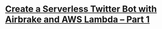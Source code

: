 # [Create a Serverless Twitter Bot with Airbrake and AWS Lambda – Part 1](https://airbrake.io/blog/nodejs/serverless-twitter-bot-airbrake-lambda-part-1)

